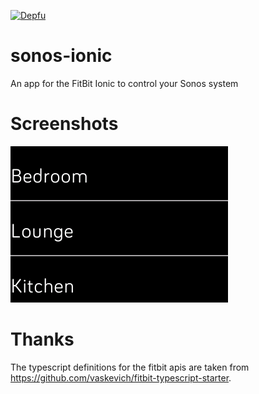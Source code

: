 [![Depfu](https://badges.depfu.com/badges/747b48d29bff63593678879e228f2cd8/count.svg)](https://depfu.com/github/andrewjw/sonos-ionic?project_id=5829)

# sonos-ionic
An app for the FitBit Ionic to control your Sonos system

# Screenshots

![Zone Group List](docs/zonegroups.png)

# Thanks

The typescript definitions for the fitbit apis are taken from https://github.com/vaskevich/fitbit-typescript-starter.
